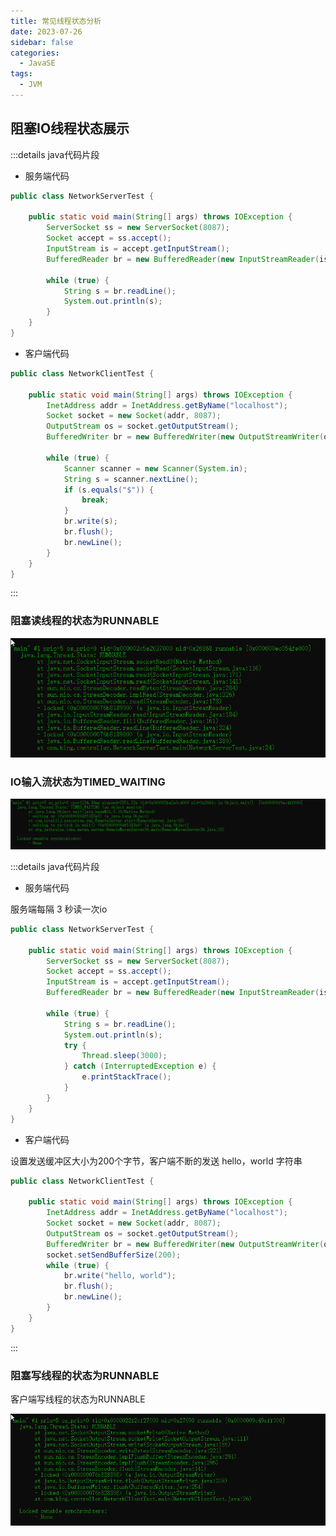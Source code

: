 ```yaml
---
title: 常见线程状态分析
date: 2023-07-26
sidebar: false
categories:
  - JavaSE
tags:
  - JVM
---
```


## 阻塞IO线程状态展示

:::details java代码片段

* 服务端代码

```java
public class NetworkServerTest {

    public static void main(String[] args) throws IOException {
        ServerSocket ss = new ServerSocket(8087);
        Socket accept = ss.accept();
        InputStream is = accept.getInputStream();
        BufferedReader br = new BufferedReader(new InputStreamReader(is));

        while (true) {
            String s = br.readLine();
            System.out.println(s);
        }
    }
}
```

* 客户端代码

```java
public class NetworkClientTest {

    public static void main(String[] args) throws IOException {
        InetAddress addr = InetAddress.getByName("localhost");
        Socket socket = new Socket(addr, 8087);
        OutputStream os = socket.getOutputStream();
        BufferedWriter br = new BufferedWriter(new OutputStreamWriter(os));

        while (true) {
            Scanner scanner = new Scanner(System.in);
            String s = scanner.nextLine();
            if (s.equals("$")) {
                break;
            }
            br.write(s);
            br.flush();
            br.newLine();
        }
    }
}
```

:::

### 阻塞读线程的状态为RUNNABLE

![阻塞读线程的状态为RUNNABLE](https://raw.githubusercontent.com/378752389/image-bed/main/king-note/%E9%98%BB%E5%A1%9E%E8%AF%BB%E7%BA%BF%E7%A8%8B%E7%9A%84%E7%8A%B6%E6%80%81%E4%B8%BARUNNABLE.png)

### IO输入流状态为TIMED_WAITING

![IO输入流阻塞的状态为TIMED_WAITING](https://raw.githubusercontent.com/378752389/image-bed/main/king-note/IO%E8%BE%93%E5%85%A5%E6%B5%81%E9%98%BB%E5%A1%9E%E7%9A%84%E7%8A%B6%E6%80%81%E4%B8%BATIMED_WAITING.png)





:::details java代码片段

* 服务端代码

服务端每隔 3 秒读一次io

```java
public class NetworkServerTest {

    public static void main(String[] args) throws IOException {
        ServerSocket ss = new ServerSocket(8087);
        Socket accept = ss.accept();
        InputStream is = accept.getInputStream();
        BufferedReader br = new BufferedReader(new InputStreamReader(is));

        while (true) {
            String s = br.readLine();
            System.out.println(s);
            try {
                Thread.sleep(3000);
            } catch (InterruptedException e) {
                e.printStackTrace();
            }
        }
    }
}
```

* 客户端代码

设置发送缓冲区大小为200个字节，客户端不断的发送 hello，world 字符串

```java
public class NetworkClientTest {

    public static void main(String[] args) throws IOException {
        InetAddress addr = InetAddress.getByName("localhost");
        Socket socket = new Socket(addr, 8087);
        OutputStream os = socket.getOutputStream();
        BufferedWriter br = new BufferedWriter(new OutputStreamWriter(os));
        socket.setSendBufferSize(200);
        while (true) {
            br.write("hello, world");
            br.flush();
            br.newLine();
        }
    }
}
```

:::


### 阻塞写线程的状态为RUNNABLE

客户端写线程的状态为RUNNABLE

![阻塞写线程状态为RUNNABLE](https://raw.githubusercontent.com/378752389/image-bed/main/king-note/%E9%98%BB%E5%A1%9E%E5%86%99%E7%BA%BF%E7%A8%8B%E7%8A%B6%E6%80%81%E4%B8%BARUNNABLE.png)



